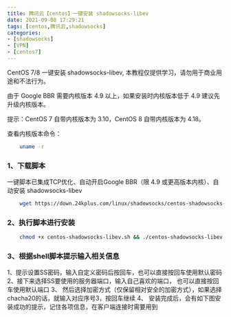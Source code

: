 ```yaml
---
title: 腾讯云【centos】一键安装 shadowsocks-libev
date: 2021-09-08 17:29:21
tags: [centos,腾讯云,shadowsocks]
categories:
- [shadowsocks]
- [VPN]
- [centos7]
---
```


CentOS 7/8 一键安装 shadowsocks-libev, 本教程仅提供学习，请勿用于商业用途和不法行为。

由于 Google BBR 需要内核版本 4.9 以上，如果安装时内核版本低于 4.9 建议先升级内核版本。

提示：CentOS 7 自带内核版本为 3.10，CentOS 8 自带内核版本为 4.18。

查看内核版本命令：
```bash
    uname -r
```

### 1、下载脚本
一键脚本已集成TCP优化、自动开启Google BBR（限 4.9 或更高版本内核）、自动安装 shadowsocks-libev
```bash
    wget https://down.24kplus.com/linux/shadowsocks/centos-shadowsocks-libev.sh
```
### 2、执行脚本进行安装
```bash
    chmod +x centos-shadowsocks-libev.sh && ./centos-shadowsocks-libev.sh
```
### 3、根据shell脚本提示输入相关信息
1、提示设置SS密码，输入自定义密码后按回车，也可以直接按回车使用默认密码
2、接下来选择SS要使用的服务器端口，输入自己喜欢的端口， 也可以直接按回车使用默认端口
3、 然后选择加密方式（仅保留相对安全的加密方式），如果选择chacha20的话，就输入对应序号3，按回车继续
4、 安装完成后，会有如下图安装成功的提示，记住各项信息，在客户端连接时需要用到
